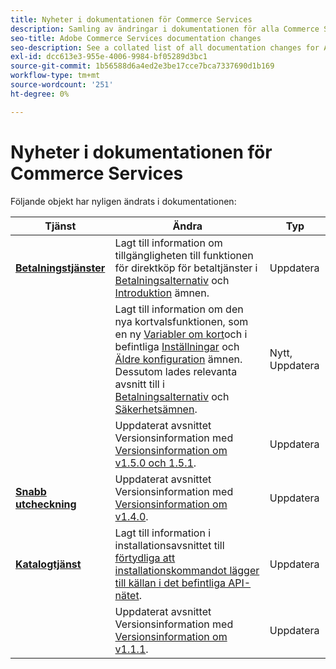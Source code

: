 ```yaml
---
title: Nyheter i dokumentationen för Commerce Services
description: Samling av ändringar i dokumentationen för alla Commerce Services
seo-title: Adobe Commerce Services documentation changes
seo-description: See a collated list of all documentation changes for Adobe Commerce Services and integration services.
exl-id: dcc613e3-955e-4006-9984-bf05289d3bc1
source-git-commit: 1b56588d6a4ed2e3be17cce7bca7337690d1b169
workflow-type: tm+mt
source-wordcount: '251'
ht-degree: 0%

---
```


# Nyheter i dokumentationen för Commerce Services

Följande objekt har nyligen ändrats i dokumentationen:

| Tjänst | Ändra | Typ |
|  ---  |  ---  |  ---  |
| [**Betalningstjänster**](https://experienceleague.adobe.com/docs/commerce-merchant-services/payment-services/guide-overview.html) | Lagt till information om tillgängligheten till funktionen för direktköp för betaltjänster i [Betalningsalternativ](https://experienceleague.adobe.com/docs/commerce-merchant-services/payment-services/payments-checkout/payments-options.html#credit-card-fields) och [Introduktion](https://experienceleague.adobe.com/docs/commerce-merchant-services/payment-services/overview.html#features) ämnen.<!--integration branch --> | Uppdatera |
|  | Lagt till information om den nya kortvalsfunktionen, som en ny [Variabler om kort](https://experienceleague.adobe.com/docs/commerce-merchant-services/payment-services/payments-checkout/vaulting.html#payments-checkout)och i befintliga [Inställningar](https://experienceleague.adobe.com/docs/commerce-merchant-services/payment-services/configure/settings.html#card-vaulting) och [Äldre konfiguration](https://experienceleague.adobe.com/docs/commerce-merchant-services/payment-services/configure/configure-admin.html#configure-credit-card-fields) ämnen. Dessutom lades relevanta avsnitt till i [Betalningsalternativ](https://experienceleague.adobe.com/docs/commerce-merchant-services/payment-services/payments-checkout/payments-options.html#credit-card-vaulting) och [Säkerhetsämnen](https://experienceleague.adobe.com/docs/commerce-merchant-services/payment-services/security.html#card-vaulting). | Nytt, Uppdatera |
|  | Uppdaterat avsnittet Versionsinformation med [Versionsinformation om v1.5.0 och 1.5.1](https://experienceleague.adobe.com/docs/commerce-merchant-services/payment-services/release-notes.html#v1.5.1). | Uppdatera |
| [**Snabb utcheckning**](https://experienceleague.adobe.com/docs/commerce-merchant-services/quick-checkout/overview.html) | Uppdaterat avsnittet Versionsinformation med [Versionsinformation om v1.4.0](https://experienceleague.adobe.com/docs/commerce-merchant-services/quick-checkout/release-notes.html?lang=en#v1.4.0).<!-- BOLT-480 --> | Uppdatera |
| [**Katalogtjänst**](https://experienceleague.adobe.com/docs/commerce-merchant-services/quick-checkout/overview.html) | Lagt till information i installationsavsnittet till [förtydliga att installationskommandot lägger till källan i det befintliga API-nätet](https://experienceleague.adobe.com/docs/commerce-merchant-services/catalog-service/installation.html#configure-catalog-export).<!-- xx --> | Uppdatera |
|  | Uppdaterat avsnittet Versionsinformation med [Versionsinformation om v1.1.1](https://experienceleague.adobe.com/docs/commerce-merchant-services/catalog-service/release-notes.html#v1.1-release). | Uppdatera |
